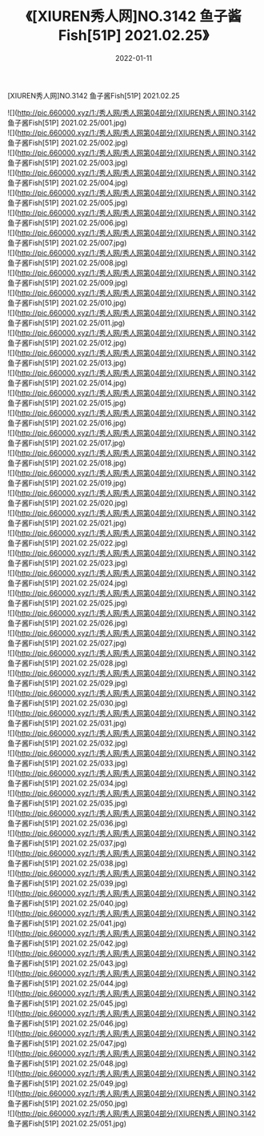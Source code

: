 ﻿---
layout: post
title:  《[XIUREN秀人网]NO.3142 鱼子酱Fish[51P] 2021.02.25》
date:   2022-01-11
img: http://pic.660000.xyz/1:/秀人网/秀人网第04部分/[XIUREN秀人网]NO.3142 鱼子酱Fish[51P] 2021.02.25/000.jpg
categories: [美女, 清纯, 唯美]
---

[XIUREN秀人网]NO.3142 鱼子酱Fish[51P] 2021.02.25

 ![](http://pic.660000.xyz/1:/秀人网/秀人网第04部分/[XIUREN秀人网]NO.3142 鱼子酱Fish[51P] 2021.02.25/001.jpg) <br>![](http://pic.660000.xyz/1:/秀人网/秀人网第04部分/[XIUREN秀人网]NO.3142 鱼子酱Fish[51P] 2021.02.25/002.jpg) <br>![](http://pic.660000.xyz/1:/秀人网/秀人网第04部分/[XIUREN秀人网]NO.3142 鱼子酱Fish[51P] 2021.02.25/003.jpg) <br>![](http://pic.660000.xyz/1:/秀人网/秀人网第04部分/[XIUREN秀人网]NO.3142 鱼子酱Fish[51P] 2021.02.25/004.jpg) <br>![](http://pic.660000.xyz/1:/秀人网/秀人网第04部分/[XIUREN秀人网]NO.3142 鱼子酱Fish[51P] 2021.02.25/005.jpg) <br>![](http://pic.660000.xyz/1:/秀人网/秀人网第04部分/[XIUREN秀人网]NO.3142 鱼子酱Fish[51P] 2021.02.25/006.jpg) <br>![](http://pic.660000.xyz/1:/秀人网/秀人网第04部分/[XIUREN秀人网]NO.3142 鱼子酱Fish[51P] 2021.02.25/007.jpg) <br>![](http://pic.660000.xyz/1:/秀人网/秀人网第04部分/[XIUREN秀人网]NO.3142 鱼子酱Fish[51P] 2021.02.25/008.jpg) <br>![](http://pic.660000.xyz/1:/秀人网/秀人网第04部分/[XIUREN秀人网]NO.3142 鱼子酱Fish[51P] 2021.02.25/009.jpg) <br>![](http://pic.660000.xyz/1:/秀人网/秀人网第04部分/[XIUREN秀人网]NO.3142 鱼子酱Fish[51P] 2021.02.25/010.jpg) <br>![](http://pic.660000.xyz/1:/秀人网/秀人网第04部分/[XIUREN秀人网]NO.3142 鱼子酱Fish[51P] 2021.02.25/011.jpg) <br>![](http://pic.660000.xyz/1:/秀人网/秀人网第04部分/[XIUREN秀人网]NO.3142 鱼子酱Fish[51P] 2021.02.25/012.jpg) <br>![](http://pic.660000.xyz/1:/秀人网/秀人网第04部分/[XIUREN秀人网]NO.3142 鱼子酱Fish[51P] 2021.02.25/013.jpg) <br>![](http://pic.660000.xyz/1:/秀人网/秀人网第04部分/[XIUREN秀人网]NO.3142 鱼子酱Fish[51P] 2021.02.25/014.jpg) <br>![](http://pic.660000.xyz/1:/秀人网/秀人网第04部分/[XIUREN秀人网]NO.3142 鱼子酱Fish[51P] 2021.02.25/015.jpg) <br>![](http://pic.660000.xyz/1:/秀人网/秀人网第04部分/[XIUREN秀人网]NO.3142 鱼子酱Fish[51P] 2021.02.25/016.jpg) <br>![](http://pic.660000.xyz/1:/秀人网/秀人网第04部分/[XIUREN秀人网]NO.3142 鱼子酱Fish[51P] 2021.02.25/017.jpg) <br>![](http://pic.660000.xyz/1:/秀人网/秀人网第04部分/[XIUREN秀人网]NO.3142 鱼子酱Fish[51P] 2021.02.25/018.jpg) <br>![](http://pic.660000.xyz/1:/秀人网/秀人网第04部分/[XIUREN秀人网]NO.3142 鱼子酱Fish[51P] 2021.02.25/019.jpg) <br>![](http://pic.660000.xyz/1:/秀人网/秀人网第04部分/[XIUREN秀人网]NO.3142 鱼子酱Fish[51P] 2021.02.25/020.jpg) <br>![](http://pic.660000.xyz/1:/秀人网/秀人网第04部分/[XIUREN秀人网]NO.3142 鱼子酱Fish[51P] 2021.02.25/021.jpg) <br>![](http://pic.660000.xyz/1:/秀人网/秀人网第04部分/[XIUREN秀人网]NO.3142 鱼子酱Fish[51P] 2021.02.25/022.jpg) <br>![](http://pic.660000.xyz/1:/秀人网/秀人网第04部分/[XIUREN秀人网]NO.3142 鱼子酱Fish[51P] 2021.02.25/023.jpg) <br>![](http://pic.660000.xyz/1:/秀人网/秀人网第04部分/[XIUREN秀人网]NO.3142 鱼子酱Fish[51P] 2021.02.25/024.jpg) <br>![](http://pic.660000.xyz/1:/秀人网/秀人网第04部分/[XIUREN秀人网]NO.3142 鱼子酱Fish[51P] 2021.02.25/025.jpg) <br>![](http://pic.660000.xyz/1:/秀人网/秀人网第04部分/[XIUREN秀人网]NO.3142 鱼子酱Fish[51P] 2021.02.25/026.jpg) <br>![](http://pic.660000.xyz/1:/秀人网/秀人网第04部分/[XIUREN秀人网]NO.3142 鱼子酱Fish[51P] 2021.02.25/027.jpg) <br>![](http://pic.660000.xyz/1:/秀人网/秀人网第04部分/[XIUREN秀人网]NO.3142 鱼子酱Fish[51P] 2021.02.25/028.jpg) <br>![](http://pic.660000.xyz/1:/秀人网/秀人网第04部分/[XIUREN秀人网]NO.3142 鱼子酱Fish[51P] 2021.02.25/029.jpg) <br>![](http://pic.660000.xyz/1:/秀人网/秀人网第04部分/[XIUREN秀人网]NO.3142 鱼子酱Fish[51P] 2021.02.25/030.jpg) <br>![](http://pic.660000.xyz/1:/秀人网/秀人网第04部分/[XIUREN秀人网]NO.3142 鱼子酱Fish[51P] 2021.02.25/031.jpg) <br>![](http://pic.660000.xyz/1:/秀人网/秀人网第04部分/[XIUREN秀人网]NO.3142 鱼子酱Fish[51P] 2021.02.25/032.jpg) <br>![](http://pic.660000.xyz/1:/秀人网/秀人网第04部分/[XIUREN秀人网]NO.3142 鱼子酱Fish[51P] 2021.02.25/033.jpg) <br>![](http://pic.660000.xyz/1:/秀人网/秀人网第04部分/[XIUREN秀人网]NO.3142 鱼子酱Fish[51P] 2021.02.25/034.jpg) <br>![](http://pic.660000.xyz/1:/秀人网/秀人网第04部分/[XIUREN秀人网]NO.3142 鱼子酱Fish[51P] 2021.02.25/035.jpg) <br>![](http://pic.660000.xyz/1:/秀人网/秀人网第04部分/[XIUREN秀人网]NO.3142 鱼子酱Fish[51P] 2021.02.25/036.jpg) <br>![](http://pic.660000.xyz/1:/秀人网/秀人网第04部分/[XIUREN秀人网]NO.3142 鱼子酱Fish[51P] 2021.02.25/037.jpg) <br>![](http://pic.660000.xyz/1:/秀人网/秀人网第04部分/[XIUREN秀人网]NO.3142 鱼子酱Fish[51P] 2021.02.25/038.jpg) <br>![](http://pic.660000.xyz/1:/秀人网/秀人网第04部分/[XIUREN秀人网]NO.3142 鱼子酱Fish[51P] 2021.02.25/039.jpg) <br>![](http://pic.660000.xyz/1:/秀人网/秀人网第04部分/[XIUREN秀人网]NO.3142 鱼子酱Fish[51P] 2021.02.25/040.jpg) <br>![](http://pic.660000.xyz/1:/秀人网/秀人网第04部分/[XIUREN秀人网]NO.3142 鱼子酱Fish[51P] 2021.02.25/041.jpg) <br>![](http://pic.660000.xyz/1:/秀人网/秀人网第04部分/[XIUREN秀人网]NO.3142 鱼子酱Fish[51P] 2021.02.25/042.jpg) <br>![](http://pic.660000.xyz/1:/秀人网/秀人网第04部分/[XIUREN秀人网]NO.3142 鱼子酱Fish[51P] 2021.02.25/043.jpg) <br>![](http://pic.660000.xyz/1:/秀人网/秀人网第04部分/[XIUREN秀人网]NO.3142 鱼子酱Fish[51P] 2021.02.25/044.jpg) <br>![](http://pic.660000.xyz/1:/秀人网/秀人网第04部分/[XIUREN秀人网]NO.3142 鱼子酱Fish[51P] 2021.02.25/045.jpg) <br>![](http://pic.660000.xyz/1:/秀人网/秀人网第04部分/[XIUREN秀人网]NO.3142 鱼子酱Fish[51P] 2021.02.25/046.jpg) <br>![](http://pic.660000.xyz/1:/秀人网/秀人网第04部分/[XIUREN秀人网]NO.3142 鱼子酱Fish[51P] 2021.02.25/047.jpg) <br>![](http://pic.660000.xyz/1:/秀人网/秀人网第04部分/[XIUREN秀人网]NO.3142 鱼子酱Fish[51P] 2021.02.25/048.jpg) <br>![](http://pic.660000.xyz/1:/秀人网/秀人网第04部分/[XIUREN秀人网]NO.3142 鱼子酱Fish[51P] 2021.02.25/049.jpg) <br>![](http://pic.660000.xyz/1:/秀人网/秀人网第04部分/[XIUREN秀人网]NO.3142 鱼子酱Fish[51P] 2021.02.25/050.jpg) <br>![](http://pic.660000.xyz/1:/秀人网/秀人网第04部分/[XIUREN秀人网]NO.3142 鱼子酱Fish[51P] 2021.02.25/051.jpg) <br>